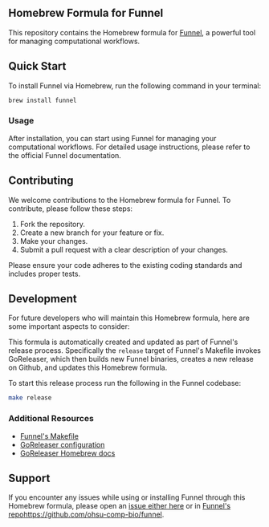 ## Homebrew Formula for Funnel

This repository contains the Homebrew formula for [Funnel](https://github.com/ohsu-comp-bio/funnel), a powerful tool for managing computational workflows.

## Quick Start

To install Funnel via Homebrew, run the following command in your terminal:

```bash
brew install funnel
```

### Usage

After installation, you can start using Funnel for managing your computational workflows. For detailed usage instructions, please refer to the official Funnel documentation.

## Contributing

We welcome contributions to the Homebrew formula for Funnel. To contribute, please follow these steps:

1. Fork the repository.
2. Create a new branch for your feature or fix.
3. Make your changes.
4. Submit a pull request with a clear description of your changes.

Please ensure your code adheres to the existing coding standards and includes proper tests.

## Development

For future developers who will maintain this Homebrew formula, here are some important aspects to consider:

This formula is automatically created and updated as part of Funnel's release process. Specifically the `release` target of Funnel's Makefile invokes GoReleaser, which then builds new Funnel binaries, creates a new release on Github, and updates this Homebrew formula.

To start this release process run the following in the Funnel codebase:

```sh
make release
```

### Additional Resources

- [Funnel's Makefile](https://github.com/ohsu-comp-bio/funnel/blob/master/Makefile#L206)
- [GoReleaser configuration](https://github.com/ohsu-comp-bio/funnel/blob/master/.goreleaser.yml)
- [GoReleaser Homebrew docs](https://goreleaser.com/customization/homebrew)

## Support

If you encounter any issues while using or installing Funnel through this Homebrew formula, please open an [issue either here](https://github.com/ohsu-comp-bio/homebrew-formula/issues) or in [Funnel's repo](https://github.com/ohsu-comp-bio/funnel)https://github.com/ohsu-comp-bio/funnel.
